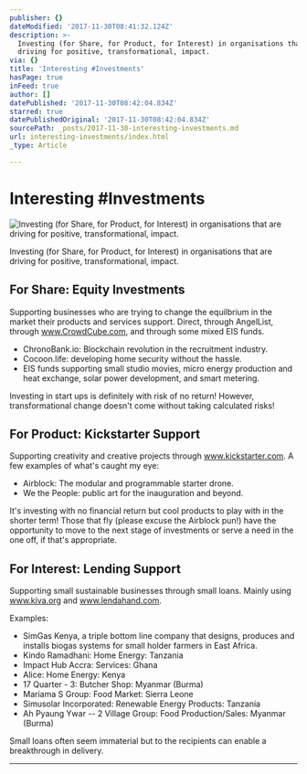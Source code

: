 ```yaml
---
publisher: {}
dateModified: '2017-11-30T08:41:32.124Z'
description: >-
  Investing (for Share, for Product, for Interest) in organisations that are
  driving for positive, transformational, impact.
via: {}
title: 'Interesting #Investments'
hasPage: true
inFeed: true
author: []
datePublished: '2017-11-30T08:42:04.834Z'
starred: true
datePublishedOriginal: '2017-11-30T08:42:04.834Z'
sourcePath: _posts/2017-11-30-interesting-investments.md
url: interesting-investments/index.html
_type: Article

---
```

# Interesting \#Investments
![Investing (for Share, for Product, for Interest) in organisations that are driving for positive, transformational, impact. ](https://the-grid-user-content.s3-us-west-2.amazonaws.com/d3641042-9d90-4a96-b609-92a2cf1160cd.jpg)

Investing (for Share, for Product, for Interest) in organisations that are driving for positive, transformational, impact.

## For Share: Equity Investments

Supporting businesses who are trying to change the equilbrium in the market their products and services support. Direct, through AngelList, through www.CrowdCube.com, and through some mixed EIS funds.

* ChronoBank.io: Blockchain revolution in the recruitment industry.
* Cocoon.life: developing home security without the hassle.
* EIS funds supporting small studio movies, micro energy production and heat exchange, solar power development, and smart metering.

Investing in start ups is definitely with risk of no return! However, transformational change doesn't come without taking calculated risks!

## For Product: Kickstarter Support

Supporting creativity and creative projects through www.kickstarter.com. A few examples of what's caught my eye:

* Airblock: The modular and programmable starter drone.
* We the People: public art for the inauguration and beyond.

It's investing with no financial return but cool products to play with in the shorter term! Those that fly (please excuse the Airblock pun!) have the opportunity to move to the next stage of investments or serve a need in the one off, if that's appropriate.

## For Interest: Lending Support

Supporting small sustainable businesses through small loans. Mainly using www.kiva.org and www.lendahand.com. 

Examples:

* SimGas Kenya, a triple bottom line company that designs, produces and installs biogas systems for small holder farmers in East Africa.
* Kindo Ramadhani: Home Energy: Tanzania 
* Impact Hub Accra: Services: Ghana
* Alice: Home Energy: Kenya 
* 17 Quarter - 3: Butcher Shop: Myanmar (Burma)
* Mariama S Group: Food Market: Sierra Leone 
* Simusolar Incorporated: Renewable Energy Products: Tanzania 
* Ah Pyaung Ywar -- 2 Village Group: Food Production/Sales: Myanmar (Burma)

Small loans often seem immaterial but to the recipients can enable a breakthrough in delivery.

---